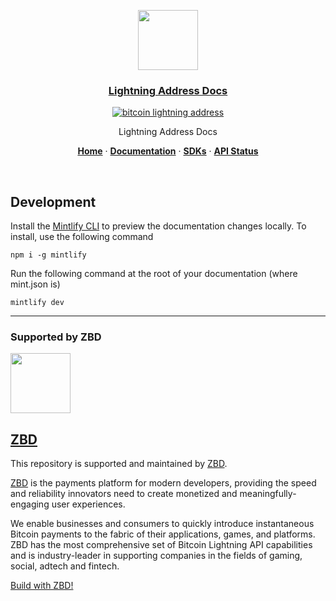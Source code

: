 <p align="center">
  <a href="https://lightningaddress.com">
    <img src="https://avatars.githubusercontent.com/u/54384134?s=200&v=4" height="96">
    <h3 align="center">Lightning Address Docs</h3>
  </a>
</p>

<div align="center">

[![bitcoin lightning address](https://img.shields.io/badge/Bitcoin-Lightning%20Address-blue?style=for-the-badge&logo=bitcoin)](https://lightningaddress.com)

</div>

<p align="center">
  Lightning Address Docs
</p>

<p align="center">
  <a href="https://lightningaddress.com"><strong>Home</strong></a> ·
  <a href="https://docs.lightningaddress.com"><strong>Documentation</strong></a> ·
  <a href="https://docs.lightningaddress.com"><strong>SDKs</strong></a> ·
  <a href="https://docs.lightningaddress.com"><strong>API Status</strong></a>
</p>
<br/>

## Development

Install the [Mintlify CLI](https://www.npmjs.com/package/mintlify) to preview the documentation changes locally. To install, use the following command

```
npm i -g mintlify
```

Run the following command at the root of your documentation (where mint.json is)

```
mintlify dev
```

-----------

### Supported by ZBD

<p align="left">
  <a href="https://zebedee.io">
    <img src="https://avatars.githubusercontent.com/u/54384134?s=200&v=4" height="96">
    <h2 align="left">ZBD</h2>
  </a>
</p>

This repository is supported and maintained by [ZBD](https://zebedee.io).

[ZBD](https://zebedee.io) is the payments platform for modern developers, providing the speed and reliability innovators need to create monetized and meaningfully-engaging user experiences.

We enable businesses and consumers to quickly introduce instantaneous Bitcoin payments to the fabric of their applications, games, and platforms. ZBD has the most comprehensive set of Bitcoin Lightning API capabilities and is industry-leader in supporting companies in the fields of gaming, social, adtech and fintech.

[Build with ZBD!](https://dashboard.zebedee.io/signup)
